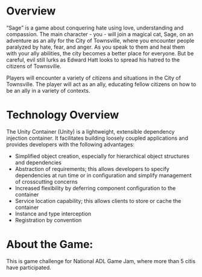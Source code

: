 # Overview

“Sage” is a game about conquering hate using love, understanding and compassion. The main character - you - will join a magical cat, Sage, on an adventure as an ally for the City of Townsville, where you encounter people paralyzed by hate, fear, and anger. As you speak to them and heal them with your ally abilities, the city becomes a better place for everyone. But be careful, evil still lurks as Edward Hatt looks to spread his hatred to the citizens of Townsville. 

Players will encounter a variety of citizens and situations in the City of Townsville.  The player will act as an ally, educating fellow citizens on how to be an ally in a variety of contexts.

# Technology Overview
The Unity Container (Unity) is a lightweight, extensible dependency injection container. It facilitates building loosely coupled applications and provides developers with the following advantages:

- Simplified object creation, especially for hierarchical object structures and dependencies
- Abstraction of requirements; this allows developers to specify dependencies at run time or in configuration and simplify management of crosscutting concerns
- Increased flexibility by deferring component configuration to the container
- Service location capability; this allows clients to store or cache the container
- Instance and type interception
- Registration by convention

# About the Game:

This is game challenge for National ADL Game Jam, where more than 5 citis have participated. 
 
